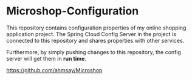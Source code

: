 # Microshop-Configuration
This repository contains configuration properties of my online shopping application project. The Spring Cloud Config Server in the project is connected to this repository and shares properties with other services.

Furthermore, by simply pushing changes to this repository, the config server will get them in <b>run time</b>. 

https://github.com/ahmsay/Microshop
